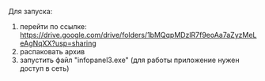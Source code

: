 Для запуска: 
1. перейти по ссылке: https://drive.google.com/drive/folders/1bMQqpMDzlR7f9eoAa7aZyzMeLeAgNqXX?usp=sharing
2. распаковать архив
3. запустить файл "infopanel3.exe" (для работы приложение нужен доступ в сеть)
